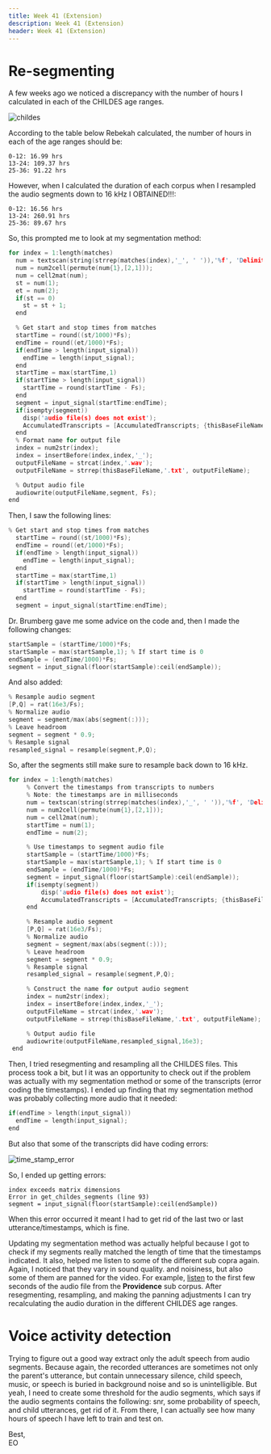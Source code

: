 ```yaml
---
title: Week 41 (Extension)
description: Week 41 (Extension)
header: Week 41 (Extension)
---
```


# Re-segmenting

A few weeks ago we noticed a discrepancy with the number of hours I calculated in each of the CHILDES age ranges.

![childes](https://storage.googleapis.com/root-proposal-1246/CREU_DATA/week_39/childes_data_summary.png)

According to the table below Rebekah calculated, the number of hours in each of the age ranges should be:
```
0-12: 16.99 hrs
13-24: 109.37 hrs
25-36: 91.22 hrs
```

However, when I calculated the duration of each corpus when I resampled the audio segments down to 16 kHz I OBTAINED!!!:

```
0-12: 16.56 hrs
13-24: 260.91 hrs
25-36: 89.67 hrs
```
So, this prompted me to look at my segmentation method:

```c
for index = 1:length(matches)
  num = textscan(string(strrep(matches(index),'_', ' ')),'%f', 'Delimiter',' ');
  num = num2cell(permute(num{1},[2,1]));
  num = cell2mat(num);
  st = num(1);
  et = num(2);
  if(st == 0)
    st = st + 1;           
  end

  % Get start and stop times from matches
  startTime = round((st/1000)*Fs);
  endTime = round((et/1000)*Fs);
  if(endTime > length(input_signal))
    endTime = length(input_signal);
  end
  startTime = max(startTime,1)
  if(startTime > length(input_signal))
    startTime = round(startTime - Fs);
  end
  segment = input_signal(startTime:endTime);
  if(isempty(segment))
    disp('audio file(s) does not exist');
    AccumulatedTranscripts = [AccumulatedTranscripts; {thisBaseFileName}];
  end
  % Format name for output file
  index = num2str(index);
  index = insertBefore(index,index,'_');
  outputFileName = strcat(index,'.wav');
  outputFileName = strrep(thisBaseFileName,'.txt', outputFileName);

  % Output audio file
  audiowrite(outputFileName,segment, Fs);   
end
```

Then, I saw the following lines:
```c
% Get start and stop times from matches
  startTime = round((st/1000)*Fs);
  endTime = round((et/1000)*Fs);
  if(endTime > length(input_signal))
    endTime = length(input_signal);
  end
  startTime = max(startTime,1)
  if(startTime > length(input_signal))
    startTime = round(startTime - Fs);
  end
  segment = input_signal(startTime:endTime);
```
Dr. Brumberg gave me some advice on the code and, then I made the following changes:

```c
startSample = (startTime/1000)*Fs;
startSample = max(startSample,1); % If start time is 0
endSample = (endTime/1000)*Fs;
segment = input_signal(floor(startSample):ceil(endSample));
```

And also added:

```c
% Resample audio segment
[P,Q] = rat(16e3/Fs);
% Normalize audio
segment = segment/max(abs(segment(:)));
% Leave headroom
segment = segment * 0.9;
% Resample signal
resampled_signal = resample(segment,P,Q);
```

So, after the segments still make sure to resample back down to 16 kHz.

```c
for index = 1:length(matches)
     % Convert the timestamps from transcripts to numbers
     % Note: the timestamps are in milliseconds
     num = textscan(string(strrep(matches(index),'_', ' ')),'%f', 'Delimiter',' ');
     num = num2cell(permute(num{1},[2,1]));
     num = cell2mat(num);
     startTime = num(1);
     endTime = num(2);

     % Use timestamps to segment audio file
     startSample = (startTime/1000)*Fs;
     startSample = max(startSample,1); % If start time is 0
     endSample = (endTime/1000)*Fs;
     segment = input_signal(floor(startSample):ceil(endSample));
     if(isempty(segment))
         disp('audio file(s) does not exist');
         AccumulatedTranscripts = [AccumulatedTranscripts; {thisBaseFileName}];
     end

     % Resample audio segment
     [P,Q] = rat(16e3/Fs);
     % Normalize audio
     segment = segment/max(abs(segment(:)));
     % Leave headroom
     segment = segment * 0.9;
     % Resample signal
     resampled_signal = resample(segment,P,Q);

     % Construct the name for output audio segment
     index = num2str(index);
     index = insertBefore(index,index,'_');
     outputFileName = strcat(index,'.wav');
     outputFileName = strrep(thisBaseFileName,'.txt', outputFileName);

     % Output audio file
     audiowrite(outputFileName,resampled_signal,16e3);   
 end
```

Then, I tried resegmenting and resampling all the CHILDES files. This process took a bit, but I it was an opportunity to check out if the problem was actually with my segmentation method or some of the transcripts (error coding the timestamps). I ended up finding that my segmentation method was probably collecting more audio that it  needed:

```c
if(endTime > length(input_signal))
  endTime = length(input_signal);
end
```

But also that some of the transcripts did have coding errors:

![time_stamp_error](https://storage.googleapis.com/root-proposal-1246/CREU_DATA/week_41/timestamp_discrepancy.png)

So, I ended up getting errors:

```
index exceeds matrix dimensions
Error in get_childes_segments (line 93)
segment = input_signal(floor(startSample):ceil(endSample))
```

When this error occurred it meant I had to get rid of the last two or last utterance/timestamps, which is fine.


Updating my segmentation method was actually helpful because I got to check if my segments really matched the length of time that the timestamps indicated. It also, helped me listen to some of the different sub copra again. Again, I noticed that they vary in sound quality. and noisiness, but also some of them are panned for the video. For example, [listen](https://storage.googleapis.com/root-proposal-1246/CREU_DATA/week_41/010427.mp4) to the first few seconds of the audio file from the <b>Providence</b> sub corpus. After resegmenting, resampling, and making the panning adjustments I can try recalculating the audio duration in the different CHILDES age ranges.

# Voice activity detection
Trying to figure out a good way extract only the adult speech from audio segments. Because again, the recorded utterances are sometimes not only the parent's utterance, but contain unnecessary silence, child speech, music, or speech is buried in background noise and so is unintelligible. But yeah, I need to create some threshold for the audio segments, which says if the audio segments contains the following: snr, some probability of speech, and child utterances, get rid of it.
From there, I can actually see how many hours of speech I have left to train and test on.

Best, <br />
EO
